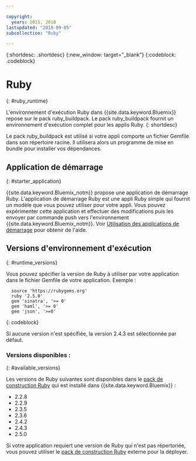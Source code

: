 ```yaml
---

copyright:
  years: 2015, 2018
lastupdated: "2018-09-05"
subcollection: "Ruby"

---
```


{:shortdesc: .shortdesc}
{:new_window: target="_blank"}
{:codeblock: .codeblock}

# Ruby
{: #ruby_runtime}

L'environnement d'exécution Ruby dans {{site.data.keyword.Bluemix}} repose sur le pack ruby_buildpack.
Le pack ruby_buildpack fournit un environnement d'exécution complet pour les applis Ruby.
{: shortdesc}

Le pack ruby_buildpack est utilisé si votre appli comporte un fichier Gemfile dans son répertoire racine. Il utilisera alors un programme de mise en bundle pour installer vos dépendances.

## Application de démarrage
{: #starter_application}

{{site.data.keyword.Bluemix_notm}} propose une application de démarrage Ruby.  L'application de démarrage Ruby est une appli Ruby simple qui fournit un modèle que vous pouvez utiliser pour votre appli. Vous pouvez expérimenter cette application et effectuer des modifications puis les envoyer par commande push vers l'environnement {{site.data.keyword.Bluemix_notm}}.  Voir [Utilisation des applications de démarrage](../common/starter_app_usage.html) pour obtenir de l'aide.

## Versions d'environnement d'exécution
{: #runtime_versions}

Vous pouvez spécifier la version de Ruby à utiliser par votre application dans le fichier Gemfile de votre application. Exemple :

```
  source 'https://rubygems.org'
  ruby '2.5.0'
  gem 'sinatra', '>= 0'
  gem 'haml', '>= 0'
  gem 'json', '>=0'
```
{: codeblock}

Si aucune version n'est spécifiée, la version 2.4.3 est sélectionnée par défaut.

### Versions disponibles :
{: #available_versions}

Les versions de Ruby suivantes sont disponibles dans le [pack de construction Ruby](https://github.com/cloudfoundry/ruby-buildpack/releases/tag/v1.7.15) qui est installé dans {{site.data.keyword.Bluemix}} :

* 2.2.8
* 2.2.9
* 2.3.5
* 2.3.6
* 2.4.2
* 2.4.3
* 2.5.0

Si votre application requiert une version de Ruby qui n'est pas répertoriée, vous pouvez utiliser le [pack de construction Ruby](https://github.com/cloudfoundry/ruby-buildpack) externe pour la déployer.
